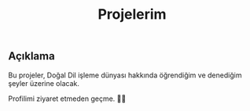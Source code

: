 

<!DOCTYPE html>
<html>
<head>
	<title>Projelerim</title>
</head>
<body>
	<header>
		<h1>Projelerim</h1>
	</header>
	<main>
		<article>
			<h2>Açıklama</h2>
			<p>Bu projeler, Doğal Dil işleme dünyası hakkında öğrendiğim ve denediğim şeyler üzerine olacak.</p>
		</article>
	</main>
	<footer>
		<p>Profilimi ziyaret etmeden geçme. 👨‍💻</p>
	</footer>
</body>
</html>
